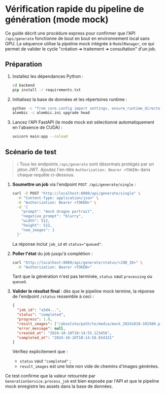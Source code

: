 # Vérification rapide du pipeline de génération (mode mock)

Ce guide décrit une procédure express pour confirmer que l'API `/api/generate`
fonctionne de bout en bout en environnement local sans GPU. La séquence utilise
la pipeline mock intégrée à `ModelManager`, ce qui permet de valider le cycle
"création ➜ traitement ➜ consultation" d'un job.

## Préparation

1. Installez les dépendances Python :
   ```bash
   cd backend
   pip install -r requirements.txt
   ```
2. Initialisez la base de données et les répertoires runtime :
   ```bash
   python -c "from core.config import settings, ensure_runtime_directories; ensure_runtime_directories(settings)"
   alembic -c alembic.ini upgrade head
   ```
3. Lancez l'API FastAPI (le mode mock est sélectionné automatiquement en
   l'absence de CUDA) :
   ```bash
   uvicorn main:app --reload
   ```

## Scénario de test

> ℹ️ Tous les endpoints `/api/generate` sont désormais protégés par un jeton JWT.
> Ajoutez l'en-tête `Authorization: Bearer <TOKEN>` dans chaque requête ci-dessous.

1. **Soumettre un job** via l'endpoint `POST /api/generate/single` :
   ```bash
   curl -X POST "http://localhost:8000/api/generate/single" \
     -H "Content-Type: application/json" \
     -H "Authorization: Bearer <TOKEN>" \
     -d '{
       "prompt": "mock dragon portrait",
       "negative_prompt": "blurry",
       "width": 512,
       "height": 512,
       "num_images": 1
     }'
   ```
   La réponse inclut `job_id` et `status="queued"`.

2. **Poller l'état** du job jusqu'à complétion :
   ```bash
   curl "http://localhost:8000/api/generate/status/<JOB_ID>" \
     -H "Authorization: Bearer <TOKEN>"
   ```
   Tant que la génération n'est pas terminée, `status` vaut `processing` ou
   `queued`.

3. **Valider le résultat final** : dès que le pipeline mock termine, la réponse
   de l'endpoint `/status` ressemble à ceci :
   ```json
   {
     "job_id": "a3d4...",
     "status": "completed",
     "progress": 1.0,
     "result_images": ["/absolute/path/to/media/mock_20241010-101500.png"],
     "error_message": null,
     "created_at": "2024-10-10T10:14:55.123456",
     "completed_at": "2024-10-10T10:14:58.654321"
   }
   ```

   Vérifiez explicitement que :
   - `status` vaut `"completed"` ;
   - `result_images` est une liste non vide de chemins d'images générées.

Ce test confirme que la valeur retournée par `GenerationService.process_job`
est bien exposée par l'API et que le pipeline mock enregistre les assets dans la
base de données.

